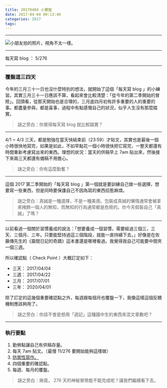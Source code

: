 ```yaml
---
title: 20170404 小覆盤
date: 2017-04-04 00:13:40
categories: 2017
tags:
---
```

---

![小朋友拍的照片，視角不太一樣。](https://c1.staticflickr.com/4/3943/33689348581_14dabed273.jpg)

---

每天寫 blog ： 5/276

---

### 覆盤這三四天

今年的三月三十一日也沒什麼特別的想法，就開始了這個「每天寫 blog 」的小練習。其實三月三十一日應該不算，看起來會比較清楚：「從今年的第二季開始的冒險」。回頭看，從那天開始也是合理的，三月底四月初有許多重要的人的重要的事。都盡量參與，都是喜事，過程中有點感慨自己的狀況，似乎人生沒有那麼踏實。

> 謎之旁白：你覺得每天寫 blog 就比較踏實？

---

4/1 ~ 4/3 三天，都是勉強在當天快結束前（23:59）才貼文，其實也是最後一個小時很快地寫完，如果是如此，不如早點花一個小時很快把它寫完，一整天都還有時間重新考慮寫出來的東西。理想的狀況：當天的供稿早上 7am 貼出來，然後接下來兩三天都還有備稿不用擔心。

> 謎之旁白：你有這麼勤奮？

---

這個 2017 第二季開始的「每天寫 blog 」第一個就是要訓練自己做一些選擇，想要寫一些東西，但是同時要保護自己不因為寫的東西招惹麻煩。

> 謎之旁白：真誠是一種選擇，不是一種美德。包裝成真誠的懶惰通常會被拿來掩飾一個人的無知，而無知的行為通常都是危險的。你今天假裝自己「真誠」了嗎？

---

以前看過一個關於習慣養成的說法：「想要養成一個習慣，需要經過三個三，三天、三個月、三年。只要能堅持過這三個階段，就能一直持續下去。」好像是在佐藤傳先生的《晨間日記的奇蹟》這本書還是哪裡看過。我覺得我自己可能要中間夾一個三週。

所以確認點（ Check Point ）大概訂定如下：
- 三天： 2017/04/04
- 三週： 2017/04/22
- 三月： 2017/07/01
- 三年： 2020/04/01

除了訂定的這幾個重要確認點之外，每週跟每個月也覆盤一下，我像這樣這個反饋機制應該夠用了。

> 謎之旁白：你該不會是想用「週記」這種國中生的東西來混文章數吧？

---

### 執行要點

1. 勤勞點讓自己有供稿存量。
2. 每天 7am 貼文。（最慢 11/276 要開始能夠這樣做）
3. [防禦性寫作。](http://taiwan.chtsai.org/2006/11/10/fangyuxing_xiezuo/)
4. 四個重要的確認點。
5. 每週、每月的覆盤。

> 謎之旁白：揪竟， 276 天的神秘冒險能不能完成呢？讓我們繼續看下去。
